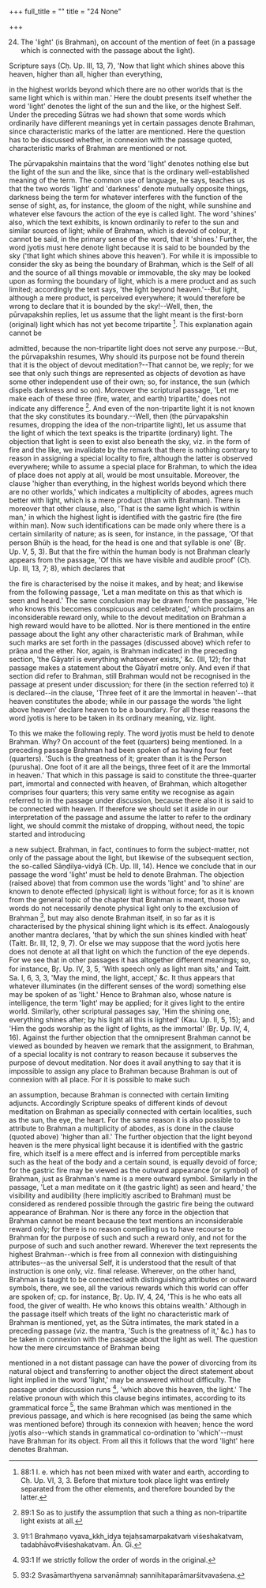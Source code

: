 +++
full_title = ""
title = "24 None"

+++


24. The 'light' (is Brahman), on account of the mention of feet (in a passage which is connected with the passage about the light).

Scripture says (Cḥ. Up. III, 13, 7), 'Now that light which shines above this heaven, higher than all, higher than everything,

in the highest worlds beyond which there are no other worlds that is the same light which is within man.' Here the doubt presents itself whether the word 'light' denotes the light of the sun and the like, or the highest Self. Under the preceding Sūtras we had shown that some words which ordinarily have different meanings yet in certain passages denote Brahman, since characteristic marks of the latter are mentioned. Here the question has to be discussed whether, in connexion with the passage quoted, characteristic marks of Brahman are mentioned or not.

The pūrvapakshin maintains that the word 'light' denotes nothing else but the light of the sun and the like, since that is the ordinary well-established meaning of the term. The common use of language, he says, teaches us that the two words 'light' and 'darkness' denote mutually opposite things, darkness being the term for whatever interferes with the function of the sense of sight, as, for instance, the gloom of the night, while sunshine and whatever else favours the action of the eye is called light. The word 'shines' also, which the text exhibits, is known ordinarily to refer to the sun and similar sources of light; while of Brahman, which is devoid of colour, it cannot be said, in the primary sense of the word, that it 'shines.' Further, the word jyotis must here denote light because it is said to be bounded by the sky ('that light which shines above this heaven'). For while it is impossible to consider the sky as being the boundary of Brahman, which is the Self of all and the source of all things movable or immovable, the sky may be looked upon as forming the boundary of light, which is a mere product and as such limited; accordingly the text says, 'the light beyond heaven.'--But light, although a mere product, is perceived everywhere; it would therefore be wrong to declare that it is bounded by the sky!--Well, then, the pūrvapakshin replies, let us assume that the light meant is the first-born (original) light which has not yet become tripartite [^fn_126]. This explanation again cannot be

[^fn_126]: 88:1 I. e. which has not been mixed with water and earth, according to Cḥ. Up. VI, 3, 3. Before that mixture took place light was  entirely separated from the other elements, and therefore bounded by the latter.

admitted, because the non-tripartite light does not serve any purpose.--But, the pūrvapakshin resumes, Why should its purpose not be found therein that it is the object of devout meditation?--That cannot be, we reply; for we see that only such things are represented as objects of devotion as have some other independent use of their own; so, for instance, the sun (which dispels darkness and so on). Moreover the scriptural passage, 'Let me make each of these three (fire, water, and earth) tripartite,' does not indicate any difference [^fn_127]. And even of the non-tripartite light it is not known that the sky constitutes its boundary.--Well, then (the pūrvapakshin resumes, dropping the idea of the non-tripartite light), let us assume that the light of which the text speaks is the tripartite (ordinary) light. The objection that light is seen to exist also beneath the sky, viz. in the form of fire and the like, we invalidate by the remark that there is nothing contrary to reason in assigning a special locality to fire, although the latter is observed everywhere; while to assume a special place for Brahman, to which the idea of place does not apply at all, would be most unsuitable. Moreover, the clause 'higher than everything, in the highest worlds beyond which there are no other worlds,' which indicates a multiplicity of abodes, agrees much better with light, which is a mere product (than with Brahman). There is moreover that other clause, also, 'That is the same light which is within man,' in which the highest light is identified with the gastric fire (the fire within man). Now such identifications can be made only where there is a certain similarity of nature; as is seen, for instance, in the passage, 'Of that person Bhūḥ is the head, for the head is one and that syllable is one' (Br̥. Up. V, 5, 3). But that the fire within the human body is not Brahman clearly appears from the passage, 'Of this we have visible and audible proof' (Cḥ. Up. III, 13, 7; 8), which declares that

[^fn_127]: 89:1 So as to justify the assumption that such a thing as non-tripartite light exists at all.

the fire is characterised by the noise it makes, and by heat; and likewise from the following passage, 'Let a man meditate on this as that which is seen and heard.' The same conclusion may be drawn from the passage, 'He who knows this becomes conspicuous and celebrated,' which proclaims an inconsiderable reward only, while to the devout meditation on Brahman a high reward would have to be allotted. Nor is there mentioned in the entire passage about the light any other characteristic mark of Brahman, while such marks are set forth in the passages (discussed above) which refer to prāṇa and the ether. Nor, again, is Brahman indicated in the preceding section, 'the Gāyatrī is everything whatsoever exists,' &c. (III, 12); for that passage makes a statement about the Gāyatrī metre only. And even if that section did refer to Brahman, still Brahman would not be recognised in the passage at present under discussion; for there (in the section referred to) it is declared--in the clause, 'Three feet of it are the Immortal in heaven'--that heaven constitutes the abode; while in our passage the words 'the light above heaven' declare heaven to be a boundary. For all these reasons the word jyotis is here to be taken in its ordinary meaning, viz. light.

To this we make the following reply. The word jyotis must be held to denote Brahman. Why? On account of the feet (quarters) being mentioned. In a preceding passage Brahman had been spoken of as having four feet (quarters). 'Such is the greatness of it; greater than it is the Person (purusha). One foot of it are all the beings, three feet of it are the Immortal in heaven.' That which in this passage is said to constitute the three-quarter part, immortal and connected with heaven, of Brahman, which altogether comprises four quarters; this very same entity we recognise as again referred to in the passage under discussion, because there also it is said to be connected with heaven. If therefore we should set it aside in our interpretation of the passage and assume the latter to refer to the ordinary light, we should commit the mistake of dropping, without need, the topic started and introducing

a new subject. Brahman, in fact, continues to form the subject-matter, not only of the passage about the light, but likewise of the subsequent section, the so-called Sāṇḍilya-vidyā (Cḥ. Up. III, 14). Hence we conclude that in our passage the word 'light' must be held to denote Brahman. The objection (raised above) that from common use the words 'light' and 'to shine' are known to denote effected (physical) light is without force; for as it is known from the general topic of the chapter that Brahman is meant, those two words do not necessarily denote physical light only to the exclusion of Brahman [^fn_128], but may also denote Brahman itself, in so far as it is characterised by the physical shining light which is its effect. Analogously another mantra declares, 'that by which the sun shines kindled with heat' (Taitt. Br. III, 12, 9, 7). Or else we may suppose that the word jyotis here does not denote at all that light on which the function of the eye depends. For we see that in other passages it has altogether different meanings; so, for instance, Br̥. Up. IV, 3, 5, 'With speech only as light man sits,' and Taitt. Sa. I, 6, 3, 3, 'May the mind, the light, accept,' &c. It thus appears that whatever illuminates (in the different senses of the word) something else may be spoken of as 'light.' Hence to Brahman also, whose nature is intelligence, the term 'light' may be applied; for it gives light to the entire world. Similarly, other scriptural passages say, 'Him the shining one, everything shines after; by his light all this is lighted' (Kau. Up. II, 5, 15); and 'Him the gods worship as the light of lights, as the immortal' (Br̥. Up. IV, 4, 16). Against the further objection that the omnipresent Brahman cannot be viewed as bounded by heaven we remark that the assignment, to Brahman, of a special locality is not contrary to reason because it subserves the purpose of devout meditation. Nor does it avail anything to say that it is impossible to assign any place to Brahman because Brahman is out of connexion with all place. For it is possible to make such

[^fn_128]: 91:1 Brahmaṇo vyava_kkh_idya tejaḥsamarpakatvaṁ viśeshakatvam, tadabhāvo#viśeshakatvam. Ān. Gi.

an assumption, because Brahman is connected with certain limiting adjuncts. Accordingly Scripture speaks of different kinds of devout meditation on Brahman as specially connected with certain localities, such as the sun, the eye, the heart. For the same reason it is also possible to attribute to Brahman a multiplicity of abodes, as is done in the clause (quoted above) 'higher than all.' The further objection that the light beyond heaven is the mere physical light because it is identified with the gastric fire, which itself is a mere effect and is inferred from perceptible marks such as the heat of the body and a certain sound, is equally devoid of force; for the gastric fire may be viewed as the outward appearance (or symbol) of Brahman, just as Brahman's name is a mere outward symbol. Similarly in the passage, 'Let a man meditate on it (the gastric light) as seen and heard,' the visibility and audibility (here implicitly ascribed to Brahman) must be considered as rendered possible through the gastric fire being the outward appearance of Brahman. Nor is there any force in the objection that Brahman cannot be meant because the text mentions an inconsiderable reward only; for there is no reason compelling us to have recourse to Brahman for the purpose of such and such a reward only, and not for the purpose of such and such another reward. Wherever the text represents the highest Brahman--which is free from all connexion with distinguishing attributes--as the universal Self, it is understood that the result of that instruction is one only, viz. final release. Wherever, on the other hand, Brahman is taught to be connected with distinguishing attributes or outward symbols, there, we see, all the various rewards which this world can offer are spoken of; cp. for instance, Br̥. Up. IV, 4, 24, 'This is he who eats all food, the giver of wealth. He who knows this obtains wealth.' Although in the passage itself which treats of the light no characteristic mark of Brahman is mentioned, yet, as the Sūtra intimates, the mark stated in a preceding passage (viz. the mantra, 'Such is the greatness of it,' &c.) has to be taken in connexion with the passage about the light as well. The question how the mere circumstance of Brahman being

mentioned in a not distant passage can have the power of divorcing from its natural object and transferring to another object the direct statement about light implied in the word 'light,' may be answered without difficulty. The passage under discussion runs [^fn_129], 'which above this heaven, the light.' The relative pronoun with which this clause begins intimates, according to its grammatical force [^fn_130], the same Brahman which was mentioned in the previous passage, and which is here recognised (as being the same which was mentioned before) through its connexion with heaven; hence the word jyotis also--which stands in grammatical co-ordination to 'which'--must have Brahman for its object. From all this it follows that the word 'light' here denotes Brahman.

[^fn_129]: 93:1 If we strictly follow the order of words in the original.

[^fn_130]: 93:2 Svasāmarthyena sarvanāmnaḥ sannihitaparāmarśitvavaśena.


